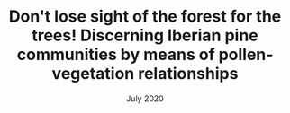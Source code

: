 ---
id: Pine communities
layout: default
date: "July 2020"
title: "Don't lose sight of the forest for the trees! Discerning Iberian pine communities by means of pollen‐vegetation relationships"
authors: "José Antonio López-Sáez, J. Julio Camarero, Daniel Abel-Schaad, Reyes Luelmo-Lautenschlaeger, Sebastián Pérez-Díaz, Francisca Alba-Sánchez, and José S. Carrión" 
header:
    teaser: assets/img/papers/lean_pattern_forest.png
project-date: 2019
journal: Review of Palaeobotany and Palynology
volume: 281
pages: 104285 
description: A set of 30 modern pollen samples collected in pine communities of the Gúdar Range (southeastern Iberian System) has been investigated to determine the relationships between pollen percentages and vegetation composition along a ~1000melevation transect. Pollen representationwas estimated by comparing the presence of plant taxa from a recent vegetation surveywith pollen spectra. Classification and ordination ofmodern pollen samples indicated the existence of eight vegetation units, which can be assigned to the six studied pine forest communities. Lowland forests are clearly discriminated fromhigh-altitude ones. These analyses also allowseparating Pinus nigra and P. pinaster communities according to their tree cover, and even those of P. sylvestris according to the bioclimatic belt they inhabit. We show that it is possible to obtain distinct pollen markers for Mediterranean pine forest communities. These results will also improve the reconstruction of pine forests fromfossil pollen diagrams, as far asmodern pollen rain studies are carried out in specific regions, an approach which can be extrapolated to other plant formations regardless the involved territory.
---